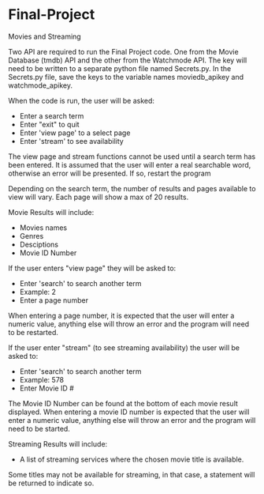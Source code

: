 # Final-Project

Movies and Streaming

Two API are required to run the Final Project code. One from the Movie Database (tmdb) API and the other from the Watchmode API. The key will need to be written to a separate python file named Secrets.py. In the Secrets.py file, save the keys to the variable names moviedb_apikey and watchmode_apikey.

When the code is run, the user will be asked:
- Enter a search term
- Enter "exit" to quit
- Enter 'view page' to a select page 
- Enter 'stream' to see availability

The view page and stream functions cannot be used until a search term has been entered.
It is assumed that the user will enter a real searchable word, otherwise an error will be presented. If so, restart the program

Depending on the search term, the number of results and pages available to view will vary. Each page will show a max of 20 results. 

Movie Results will include:
- Movies names
- Genres
- Desciptions
- Movie ID Number

If the user enters "view page" they will be asked to:
- Enter 'search' to search another term
- Example: 2
- Enter a page number

When entering a page number, it is expected that the user will enter a numeric value, anything else will throw an error and the program will need to be restarted.

If the user enter "stream" (to see streaming availability) the user will be asked to:
- Enter 'search' to search another term
- Example: 578 
- Enter Movie ID #

The Movie ID Number can be found at the bottom of each movie result displayed. When entering a movie ID number is expected that the user will enter a numeric value, anything else will throw an error and the program will need to be started.

Streaming Results will include:
- A list of streaming services where the chosen movie title is available.

Some titles may not be available for streaming, in that case, a statement will be returned to indicate so.


